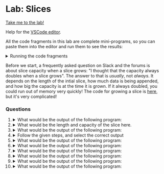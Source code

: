 # Lab: Slices

[Take me to the lab!](https://kodekloud.com/topic/lab-slices/)

Help for the [VSCode editor](https://github.com/kodekloudhub/community-faq/blob/main/docs/vscode-tips.md).

All the code fragments in this lab are complete mini-programs, so you can paste them into the editor and run them to see the results:

<details>
<summary>Running the code fragments</summary>

1. Right click in Explorer pane to create a new file, e.g. `test.go`
1. Paste the question code snippet into the editor pane
1. Open the terminal window and execute `go run test.go`
1. Re-use your `test.go` file by replacing the content with that of the next question.

</details>

Before we start, a frequently asked question on Slack and the forums is about slice capacity when a slice grows: "I thought that the capacity always doubles when a slice grows". The answer to that is *usually*, not *always*. It depends on the length of the intial slice, how much data is being appended, and how big the capacity is at the time it is grown. If it always doubled, you could run out of memory very quickly! The code for growing a slice is [here](https://github.com/golang/go/blob/master/src/runtime/slice.go#L157), but it's very complicated!

### Questions

1.  <details>
    <summary>What would be the output of the following program:</summary>

    ```go
    package main

    import "fmt"

    func main() {
            arr := []int{-1, -2}
            for _, value := range arr {
                    fmt.Println(value)
            }
    }
    ```

    * -1<br/>-2<br/>0<br/>0<br/>0
    * -1<br/>-2
    * [-1, -2]
    * [-1 -2]

    <details>
    <summary>Reveal</summary>

    > -1<br/>-2

    * Know that slices are variable length arrays. When you declare a slice with initial values as has been done in this program, its length is equal to the number of values it was initialized with, so that rules out more than 2 values being printed.
    * The `Println` is printing individual values, not the whole slice, so that eliminates anything with `[]`

    </details>
    </details>

1.  <details>
    <summary>What would be the length and capacity of the slice here.</summary>

    ```go
    arr := [5]string{"a", "b", "c", "d", "e"}
    slice := arr[:4]
    ```

    * Length: 5, Capacity: 5
    * Length: 4, Capacity: 5
    * Length: 5, Capacity: 4
    * Length: 4, Capacity: 4

    <details>
    <summary>Reveal</summary>

    > Length: 4, Capacity: 5

    * `arr[:4]` creates a new *slice* using the first 4 elements of `arr`. `arr` can be an array (as it is here), or another slice.
    * The length of the new slice is equal to the number of elements copied. The capacity is equal to the capacity of `arr`. For arrays (like `arr`), capacity is always equal to length.
    * Importantly, the new slice is actually a "view" of the source data. A copy is not made of the original array; the slice is referencing the same memory as the original array, and is why the capacities are equal - as will be seen in the next question!

    </details>
    </details>

1.  <details>
    <summary>What would be the output of the following program:</summary>

    ```go
    package main

    import "fmt"

    func main() {
            arr := [5]string{"a", "b", "c", "d", "e"}
            slice := arr[:4]
            fmt.Println(arr)
            fmt.Println(slice)
            slice[1] = "x"
            fmt.Println(arr)
            fmt.Println(slice)
    }
    ```

    * [a b c d e]<br/>[a b c d]<br/>[a b c d e]<br/>[a x c d]
    * [a b c d e]<br/>[b c d]<br/>[a x c d e]<br/>[x c d]
    * [a b c d e]<br/>[a b c d]<br/>[a x c d e]<br/>[a x c d]
    * [a b c d e]<br/>[a b c d]<br/>[a b x d e]<br/>[a b x d]

    <details>
    <summary>Reveal</summary>

    > [a b c d e]<br/>[a b c d]<br/>[a x c d e]<br/>[a x c d]

    * The first two `Println` are showing the contents of `arr` and `slice`
    * Now we set the second element of `slice` to be `x`.
    * Print the array and the slice again - but wait! The second value in the array has also been updated! Why? This is due to the explanation given in the last question.

    </details>
    </details>

1.  <details>
    <summary>Follow the given steps, and select the correct output</summary>

    1. create an integer array of size 5 with values [10, 20, 90, 70, 60]
    1. create a slice referencing the above array to contain elements from index 0, 1, 2
    1. change the element at index 2 of slice to 900
    1. print the array
    1. print the slice

    Output is?

    * [10 20 900 70 60]<br/>[10 20 900]
    * [10 20 90 70 60]<br/>[10 20 90]
    * [10 20 90 70 60]<br/>[10 20 900 70 60]
    * [10 20 90 70 60]<br/>[10 20 900]

    <details>
    <summary>Reveal</summary>

    > [10 20 900 70 60]<br/>[10 20 900]

    Let's write a program to verify this

    ```go
    package main

    import "fmt"

    func main() {
        // create an integer array of size 5 with values [10, 20, 90, 70, 60]
        arr := [5]int{10, 20, 90, 70, 60}
        // create a slice referencing the above array to contain elements from index 0, 1, 2
        slice := arr[:3]
        // change the element at index 2 of slice to 900
        slice[2] = 900
        // print the array
        fmt.Println(arr)
        // print the slice
        fmt.Println(slice)
    }
    ```

    As in the previous question, the slice is a view of the underlying array so changing a value in the slice also changes the corresponding value in the array.

    </details>
    </details>

1.  <details>
    <summary>What would be the output of the following program:</summary>

    ```go
    package main

    import "fmt"

    func main() {
            arr := [5]int{10, 20, 90, 70, 60}
            slice := arr[:3]
            fmt.Println(cap(slice))
            new_slice := append(slice, 100, 200)
            fmt.Println(cap(new_slice))
    }
    ```

    * 5<br/>5
    * 5<br/>10
    * 5<br/>7
    * 10<br/>10

    <details>
    <summary>Reveal</summary>

    > 5<br/>5

    * The capacity of the slice begins as 5 since we are overlaying the `[5]int` array.
    * Appending two more values isn't going to exceed the capacity of 5

    </details>
    </details>

1.  <details>
    <summary>What would be the output of the following program:</summary>

    ```go
    package main

    import "fmt"

    func main() {
            arr := [5]int{10, 20, 90, 70, 60}
            slice := arr[:3]
            fmt.Println(cap(slice))

            slice_2 := make([]int, 5, 20)
            new_slice := append(slice, slice_2...)
            fmt.Println(cap(new_slice))
    }
    ```

    * 5<br/>5
    * 3<br/>23
    * 5<br/>25
    * 5<br/>10

    <details>
    <summary>Reveal</summary>

    > 5<br/>10

    1. `slice` has a length of 3 and a capacity of 5
    2. We create a new slice of length 5 and capacty 20, then append it to `slice`
    3. Now the length and capacity of `slice` are exceeded so the runtime reallocates a new slice and copies any data from the original slice to it.
    4. The length of the new slice is the sum of the `len()` of `slice` and `slice_2`: 3 + 5 = 8.
    5. The capacity therefore needs to be increased, and a capacity increase is *usually* a doubling: 5 * 2 = 10
    6. The capacity of `slice_2` is not considered by the slice reallocation code.


    </details>
    </details>

1.  <details>
    <summary>What would be the output of the following program:</summary>

    ```go
    package main

    import "fmt"

    func main() {
            arr := [5]int{10, 20, 90, 70, 60}
            slice := append(arr[:2], arr[3:])
            fmt.Println(slice)
    }
    ```

    * Error
    * [10 20 90 70 60]
    * [10 90 70 60]
    * [10, 20, 70, 60]

    <details>
    <summary>Reveal</summary>

    > Error

    You might think the the output shuld be `[10 90 70 60]`. It would be if there wasn't a syntax error in the code. To append a slice to a slice, it requires the `...` syntax, as in the previous question.

    </details>
    </details>

1.  <details>
    <summary>What would be the output of the following program:</summary>

    ```go
    package main

    import "fmt"

    func main() {
            arr := []int{10, 20, 90, 70, 60}
            slice := make([]int, 10)
            num := copy(slice, arr)
            fmt.Println(slice)
            fmt.Println(num)
    }
    ```

    * [10 20 90 70 60 0 0 0 0 0]<br/>10
    * [10 20 90 70 60]<br/>5
    * [10 20 90 70 60 0 0 0 0 0]<br/>5
    * Error

    <details>
    <summary>Reveal</summary>

    > [10 20 90 70 60 0 0 0 0 0]<br/>5

    * We start with an array of length 5
    * We allocate a slice with length 10
    * We then copy the array into the slice and collect the number of items copied in `n`
    * 5 items were copied from `arr` into `slice`, which went into the first 5 elements of `slice`. `slice`'s length is still 10, so those elements contain the default value of `int` - zero.

    </details>
    </details>

1.  <details>
    <summary>What would be the output of the following program:</summary>

    ```go
    package main

    import "fmt"

    func main() {
            arr := []int{10, 20, 90, 70, 60}
            slice := make([]int, 10)
            copy(slice, arr)
            slice[1] = 1000
            fmt.Println(arr)
            fmt.Println(slice)
    }
    ```

    * [10 20 90 70 60]<br/>[10 1000 90 70 60]
    * [10 1000 90 70 60]<br/>[10 1000 90 70 60 0 0 0 0 0]
    * [10 1000 90 70 60 0 0 0 0 0]<br/>[10 1000 90 70 60 0 0 0 0 0]
    * [10 20 90 70 60]<br/>[10 1000 90 70 60 0 0 0 0 0]

    <details>
    <summary>Reveal</summary>

    > [10 20 90 70 60]<br/>[10 1000 90 70 60 0 0 0 0 0]

    * As with the previous question we create an array, a slice and copy the array into the slice.
    * Set the second element of the slice to 1000, then print the array and the slice.
    * Because we created a *new* slice with `make`, it is completely unrelated to the array, so setting a value in the slice has no effect on the array.

    </details>
    </details>

1.  <details>
    <summary>What would be the output of the following program:</summary>

    ```go
    package main

    import "fmt"

    func main() {
            arr := [10]int{10, 20}
            slice := arr[2:8]
            fmt.Println(len(slice))
            fmt.Println(cap(slice))
    }
    ```

    * 10<br/>10
    * 6<br/>8
    * 6<br/>10
    * 6<br/>6

    <details>
    <summary>Reveal</summary>

    > 6<br/>8

    * Make a 10 element array with the first two elements set to 10 and 20 (the remaining 8 will be zero)
    * Make a slice over the array starting at index 2 for 6 elements (start at element 2, up to but not including element 8).
    * `len(slice)` is 6 because we included 6 elements
    * `cap(slice)` is 8 because the slice shares the same memory as the array. The capacity is calculated as length of the array `arr` (10) minus the start index of the slice (2), therefore 8.

    </details>
    </details>

